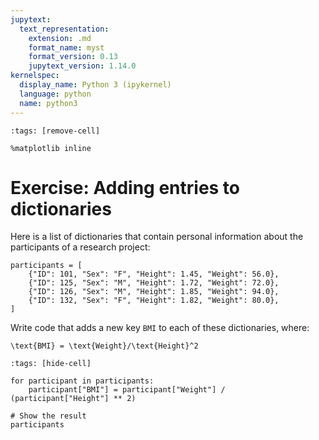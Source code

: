 ```yaml
---
jupytext:
  text_representation:
    extension: .md
    format_name: myst
    format_version: 0.13
    jupytext_version: 1.14.0
kernelspec:
  display_name: Python 3 (ipykernel)
  language: python
  name: python3
---
```


```{code-cell} ipython3
:tags: [remove-cell]

%matplotlib inline
```


# Exercise: Adding entries to dictionaries

Here is a list of dictionaries that contain personal information about the participants of a research project:

```{code-cell} ipython3
participants = [
    {"ID": 101, "Sex": "F", "Height": 1.45, "Weight": 56.0},
    {"ID": 125, "Sex": "M", "Height": 1.72, "Weight": 72.0},
    {"ID": 126, "Sex": "M", "Height": 1.85, "Weight": 94.0},
    {"ID": 132, "Sex": "F", "Height": 1.82, "Weight": 80.0},
]
```

Write code that adds a new key `BMI` to each of these dictionaries, where:

```{math}
\text{BMI} = \text{Weight}/\text{Height}^2
```

```{code-cell} ipython3
:tags: [hide-cell]

for participant in participants:
    participant["BMI"] = participant["Weight"] / (participant["Height"] ** 2)

# Show the result
participants
```
